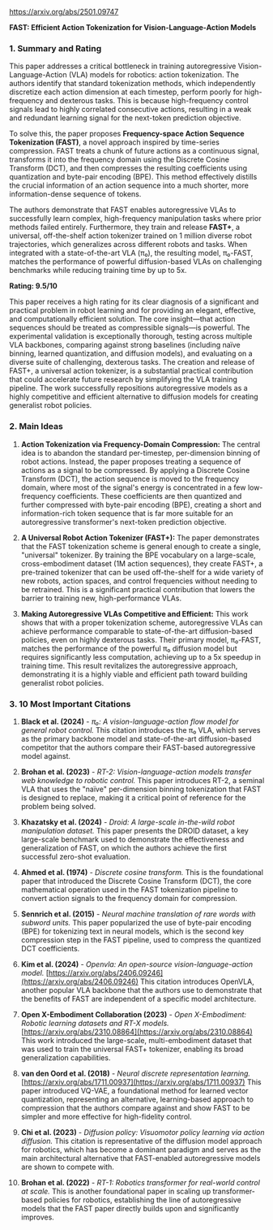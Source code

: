 https://arxiv.org/abs/2501.09747

**FAST: Efficient Action Tokenization for Vision-Language-Action Models**

### 1. Summary and Rating

This paper addresses a critical bottleneck in training autoregressive Vision-Language-Action (VLA) models for robotics: action tokenization. The authors identify that standard tokenization methods, which independently discretize each action dimension at each timestep, perform poorly for high-frequency and dexterous tasks. This is because high-frequency control signals lead to highly correlated consecutive actions, resulting in a weak and redundant learning signal for the next-token prediction objective.

To solve this, the paper proposes **Frequency-space Action Sequence Tokenization (FAST)**, a novel approach inspired by time-series compression. FAST treats a chunk of future actions as a continuous signal, transforms it into the frequency domain using the Discrete Cosine Transform (DCT), and then compresses the resulting coefficients using quantization and byte-pair encoding (BPE). This method effectively distills the crucial information of an action sequence into a much shorter, more information-dense sequence of tokens.

The authors demonstrate that FAST enables autoregressive VLAs to successfully learn complex, high-frequency manipulation tasks where prior methods failed entirely. Furthermore, they train and release **FAST+**, a universal, off-the-shelf action tokenizer trained on 1 million diverse robot trajectories, which generalizes across different robots and tasks. When integrated with a state-of-the-art VLA (π₀), the resulting model, π₀-FAST, matches the performance of powerful diffusion-based VLAs on challenging benchmarks while reducing training time by up to 5x.

**Rating: 9.5/10**

This paper receives a high rating for its clear diagnosis of a significant and practical problem in robot learning and for providing an elegant, effective, and computationally efficient solution. The core insight—that action sequences should be treated as compressible signals—is powerful. The experimental validation is exceptionally thorough, testing across multiple VLA backbones, comparing against strong baselines (including naïve binning, learned quantization, and diffusion models), and evaluating on a diverse suite of challenging, dexterous tasks. The creation and release of FAST+, a universal action tokenizer, is a substantial practical contribution that could accelerate future research by simplifying the VLA training pipeline. The work successfully repositions autoregressive models as a highly competitive and efficient alternative to diffusion models for creating generalist robot policies.

### 2. Main Ideas

1.  **Action Tokenization via Frequency-Domain Compression:** The central idea is to abandon the standard per-timestep, per-dimension binning of robot actions. Instead, the paper proposes treating a sequence of actions as a signal to be compressed. By applying a Discrete Cosine Transform (DCT), the action sequence is moved to the frequency domain, where most of the signal's energy is concentrated in a few low-frequency coefficients. These coefficients are then quantized and further compressed with byte-pair encoding (BPE), creating a short and information-rich token sequence that is far more suitable for an autoregressive transformer's next-token prediction objective.

2.  **A Universal Robot Action Tokenizer (FAST+):** The paper demonstrates that the FAST tokenization scheme is general enough to create a single, "universal" tokenizer. By training the BPE vocabulary on a large-scale, cross-embodiment dataset (1M action sequences), they create FAST+, a pre-trained tokenizer that can be used off-the-shelf for a wide variety of new robots, action spaces, and control frequencies without needing to be retrained. This is a significant practical contribution that lowers the barrier to training new, high-performance VLAs.

3.  **Making Autoregressive VLAs Competitive and Efficient:** This work shows that with a proper tokenization scheme, autoregressive VLAs can achieve performance comparable to state-of-the-art diffusion-based policies, even on highly dexterous tasks. Their primary model, π₀-FAST, matches the performance of the powerful π₀ diffusion model but requires significantly less computation, achieving up to a 5x speedup in training time. This result revitalizes the autoregressive approach, demonstrating it is a highly viable and efficient path toward building generalist robot policies.

### 3. 10 Most Important Citations

1.  **Black et al. (2024)** - *π₀: A vision-language-action flow model for general robot control.*
    This citation introduces the π₀ VLA, which serves as the primary backbone model and state-of-the-art diffusion-based competitor that the authors compare their FAST-based autoregressive model against.

2.  **Brohan et al. (2023)** - *RT-2: Vision-language-action models transfer web knowledge to robotic control.*
    This paper introduces RT-2, a seminal VLA that uses the "naïve" per-dimension binning tokenization that FAST is designed to replace, making it a critical point of reference for the problem being solved.

3.  **Khazatsky et al. (2024)** - *Droid: A large-scale in-the-wild robot manipulation dataset.*
    This paper presents the DROID dataset, a key large-scale benchmark used to demonstrate the effectiveness and generalization of FAST, on which the authors achieve the first successful zero-shot evaluation.

4.  **Ahmed et al. (1974)** - *Discrete cosine transform.*
    This is the foundational paper that introduced the Discrete Cosine Transform (DCT), the core mathematical operation used in the FAST tokenization pipeline to convert action signals to the frequency domain for compression.

5.  **Sennrich et al. (2015)** - *Neural machine translation of rare words with subword units.*
    This paper popularized the use of byte-pair encoding (BPE) for tokenizing text in neural models, which is the second key compression step in the FAST pipeline, used to compress the quantized DCT coefficients.

6.  **Kim et al. (2024)** - *Openvla: An open-source vision-language-action model.* [https://arxiv.org/abs/2406.09246](https://arxiv.org/abs/2406.09246)
    This citation introduces OpenVLA, another popular VLA backbone that the authors use to demonstrate that the benefits of FAST are independent of a specific model architecture.

7.  **Open X-Embodiment Collaboration (2023)** - *Open X-Embodiment: Robotic learning datasets and RT-X models.* [https://arxiv.org/abs/2310.08864](https://arxiv.org/abs/2310.08864)
    This work introduced the large-scale, multi-embodiment dataset that was used to train the universal FAST+ tokenizer, enabling its broad generalization capabilities.

8.  **van den Oord et al. (2018)** - *Neural discrete representation learning.* [https://arxiv.org/abs/1711.00937](https://arxiv.org/abs/1711.00937)
    This paper introduced VQ-VAE, a foundational method for learned vector quantization, representing an alternative, learning-based approach to compression that the authors compare against and show FAST to be simpler and more effective for high-fidelity control.

9.  **Chi et al. (2023)** - *Diffusion policy: Visuomotor policy learning via action diffusion.*
    This citation is representative of the diffusion model approach for robotics, which has become a dominant paradigm and serves as the main architectural alternative that FAST-enabled autoregressive models are shown to compete with.

10. **Brohan et al. (2022)** - *RT-1: Robotics transformer for real-world control at scale.*
    This is another foundational paper in scaling up transformer-based policies for robotics, establishing the line of autoregressive models that the FAST paper directly builds upon and significantly improves.
